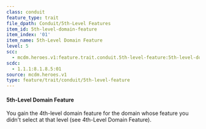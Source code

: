 ```yaml
---
class: conduit
feature_type: trait
file_dpath: Conduit/5th-Level Features
item_id: 5th-level-domain-feature
item_index: '01'
item_name: 5th-Level Domain Feature
level: 5
scc:
  - mcdm.heroes.v1:feature.trait.conduit.5th-level-feature:5th-level-domain-feature
scdc:
  - 1.1.1:8.1.8.5:01
source: mcdm.heroes.v1
type: feature/trait/conduit/5th-level-feature
---
```


#### 5th-Level Domain Feature

You gain the 4th-level domain feature for the domain whose feature you didn't select at that level (see 4th-Level Domain Feature).

